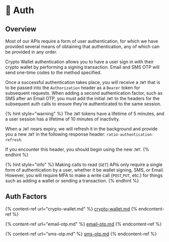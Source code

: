 # 🔐 Auth

## Overview

Most of our APIs require a form of user authentication, for which we have provided several means of obtaining that authentication, any of which can be provided in any order.

Crypto Wallet authentication allows you to have a user sign in with their crypto wallet by performing a signing transaction. Email and SMS OTP will send one-time codes to the method specified.

Once a successful authentication takes place, you will receive a `JWT` that is to be passed into the `Authorization` header as a `Bearer` token for subsequent requests. When adding a second authentication factor, such as SMS after an Email OTP, you must add the initial `JWT` to the headers for the subsequent auth calls to ensure they're authenticated to the same session.&#x20;

{% hint style="warning" %}
The `JWT` tokens have a lifetime of 5 minutes, and a user session has a lifetime of 10 minutes of inactivity.&#x20;

When a `JWT` nears expiry, we will refresh it in the background and provide you a new `JWT` in the following response header: `ratio-authentication-refresh`.&#x20;

If you encounter this header, you should begin using the new `JWT`.
{% endhint %}

{% hint style="info" %}
Making calls to read (`GET`) APIs only require a single form of authentication by a user, whether it be wallet signing, SMS, or Email. However, you will require MFA to make a write call (`POST`,`PUT`, etc.) for things such as adding a wallet or sending a transaction.
{% endhint %}

## Auth Factors

{% content-ref url="crypto-wallet.md" %}
[crypto-wallet.md](crypto-wallet.md)
{% endcontent-ref %}

{% content-ref url="email-otp.md" %}
[email-otp.md](email-otp.md)
{% endcontent-ref %}

{% content-ref url="sms-otp.md" %}
[sms-otp.md](sms-otp.md)
{% endcontent-ref %}
